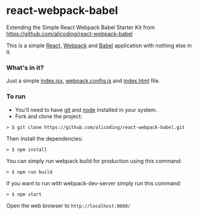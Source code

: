 # react-webpack-babel
Extending the Simple React Webpack Babel Starter Kit from https://github.com/alicoding/react-webpack-babel


This is a simple [React](https://facebook.github.io/react/), [Webpack](http://webpack.github.io/) and [Babel](https://babeljs.io/) application with nothing else in it.

### What's in it?

Just a simple [index.jsx](./index.jsx), [webpack.config.js](./webpack.config.js) and [index.html](./public/index.html) file.

### To run

* You'll need to have [git](https://git-scm.com/) and [node](https://nodejs.org/en/) installed in your system.
* Fork and clone the project:

```
> $ git clone https://github.com/alicoding/react-webpack-babel.git
```

Then install the dependencies:

```
> $ npm install
```

You can simply run webpack build for production using this command: 

```
> $ npm run build
```

If you want to run with webpack-dev-server simply run this command: 

```
> $ npm start
```

Open the web browser to `http://localhost:8080/`

